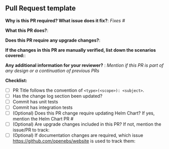 ## Pull Request template

**Why is this PR required? What issue does it fix?**:
_Fixes #<issue number>_

**What this PR does?**:

**Does this PR require any upgrade changes?**:

**If the changes in this PR are manually verified, list down the scenarios covered:**:

**Any additional information for your reviewer?** : 
_Mention if this PR is part of any design or a continuation of previous PRs_


**Checklist:**
- [ ] PR Title follows the convention of  `<type>(<scope>): <subject>`. <!-- See examples below. -->
- [ ] Has the change log section been updated? 
- [ ] Commit has unit tests
- [ ] Commit has integration tests
- [ ] (Optional) Does this PR change require updating Helm Chart? If yes, mention the Helm Chart PR #<PR number>
- [ ] (Optional) Are upgrade changes included in this PR? If not, mention the issue/PR to track: 
- [ ] (Optional) If documentation changes are required, which issue  https://github.com/openebs/website is used to track them: 

<!--
PR Title format.

This repository follows semantic versioning convention, therefore each PR title/commit message must follow convention: `<type>(<scope>): <subject>`.
   `type` is defining if release will be triggering after merging submitted changes, details in [CONTRIBUTING.md](../CONTRIBUTING.md).
    Most common types are:
    * `feat`      - for new features, not a new feature for build script
    * `fix`       - for bug fixes or improvements, not a fix for build script
    * `chore`     - changes not related to production code
    * `docs`      - changes related to documentation
    * `style`     - formatting, missing semi colons, linting fix etc; no significant production code changes
    * `test`      - adding missing tests, refactoring tests; no production code change
    * `refactor`  - refactoring production code, eg. renaming a variable or function name, there should not be any significant production code changes

Examples:
  feat(ha): support faster node failure detection 
  fix(provisioning): remove the duplicate labels added on volume CR
  chore(build): upgrade the go version to 1.18
  docs(user): add monitoring related user guides
  refactor(provisoining): make use of the new context api
  test(ut): handling volume deletion failures 
  test(integation): handling incorrect jiva images
  test(e2e): running nfs on jiva volumes
-->
